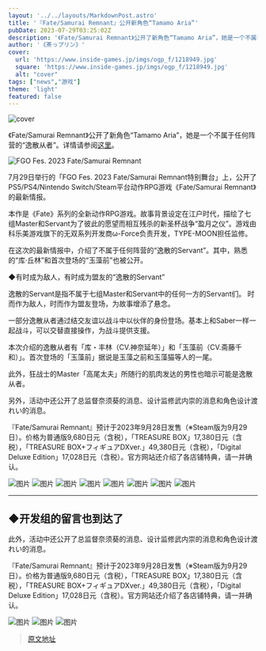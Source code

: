 ```yaml
---
layout: '../../layouts/MarkdownPost.astro'
title: '『Fate/Samurai Remnant』公开新角色“Tamamo Aria”'
pubDate: 2023-07-29T03:25:02Z
description: '《Fate/Samurai Remnant》公开了新角色“Tamamo Aria”，她是一个不属于任何阵营的“逸散从者”。'
author: '《茶っプリン》'
cover:
  url: 'https://www.inside-games.jp/imgs/ogp_f/1218949.jpg'
  square: 'https://www.inside-games.jp/imgs/ogp_f/1218949.jpg'
  alt: "cover"
tags: ["news","游戏"]
theme: 'light'
featured: false
---
```


![cover](https://www.inside-games.jp/imgs/ogp_f/1218949.jpg)

《Fate/Samurai Remnant》公开了新角色“Tamamo Aria”，她是一个不属于任何阵营的“逸散从者”。详情请参阅[这里](https://www.inside-games.jp/article/2023/07/29/147499.html)。

![FGO Fes. 2023 Fate/Samurai Remnant](https://www.inside-games.jp/imgs/zoom/1218944.jpg)

7月29日举行的「FGO Fes. 2023 Fate/Samurai Remnant特别舞台」上，公开了PS5/PS4/Nintendo Switch/Steam平台动作RPG游戏《Fate/Samurai Remnant》的最新情报。

本作是《Fate》系列的全新动作RPG游戏。故事背景设定在江户时代，描绘了七组Master和Servant为了彼此的愿望而相互残杀的新圣杯战争“盈月之仪”。游戏由科乐美游戏旗下的无双系列开发商ω-Force负责开发，TYPE-MOON担任监修。

在这次的最新情报中，介绍了不属于任何阵营的“逸散的Servant”。其中，熟悉的“库·丘林”和首次登场的“玉藻前”也被公开。

◆有时成为敌人，有时成为盟友的“逸散的Servant”

逸散的Servant是指不属于七组Master和Servant中的任何一方的Servant们。
时而作为敌人，时而作为盟友登场，为故事增添了悬念。

一部分逸散从者通过结交友谊以战斗中以伙伴的身份登场。基本上和Saber一样一起战斗，可以交替直接操作，为战斗提供支援。

本次介绍的逸散从者有「库・丰林（CV.神奈延年）」和「玉藻前（CV.斋藤千和）」。首次登场的「玉藻前」据说是玉藻之前和玉藻猫等人的一尾。

此外，狂战士的Master「高尾太夫」所随行的肌肉发达的男性也暗示可能是逸散从者。

另外，活动中还公开了总监督奈须葵的消息、设计监修武内崇的消息和角色设计渡れい的消息。

『Fate/Samurai Remnant』预计于2023年9月28日发售（※Steam版为9月29日）。价格为普通版9,680日元（含税），「TREASURE BOX」17,380日元（含税），「TREASURE BOX+フィギュアDXver.」49,380日元（含税），「Digital Deluxe Edition」17,028日元（含税）。官方网站还介绍了各店铺特典，请一并确认。

![图片](https://www.inside-games.jp/imgs/zoom/1218936.jpg)
![图片](https://www.inside-games.jp/imgs/zoom/1218938.jpg)
![图片](https://www.inside-games.jp/imgs/zoom/1218939.jpg)
![图片](https://www.inside-games.jp/imgs/zoom/1218937.jpg)
![图片](https://www.inside-games.jp/imgs/zoom/1218950.jpg)
![图片](https://www.inside-games.jp/imgs/zoom/1218941.jpg)
![图片](https://www.inside-games.jp/imgs/zoom/1218942.jpg)
![图片](https://www.inside-games.jp/imgs/zoom/1218943.jpg)

<hr>

<h2 id="">◆开发组的留言也到达了</h2>
此外，活动中还公开了总监督奈须葵的消息、设计监修武内崇的消息和角色设计渡れい的消息。

『Fate/Samurai Remnant』预计于2023年9月28日发售（※Steam版为9月29日）。价格为普通版9,680日元（含税），「TREASURE BOX」17,380日元（含税），「TREASURE BOX+フィギュアDXver.」49,380日元（含税），「Digital Deluxe Edition」17,028日元（含税）。官方网站还介绍了各店铺特典，请一并确认。

![图片](https://www.inside-games.jp/imgs/zoom/1218941.jpg)
![图片](https://www.inside-games.jp/imgs/zoom/1218942.jpg)
![图片](https://www.inside-games.jp/imgs/zoom/1218943.jpg)

>[原文地址](https://www.inside-games.jp/article/2023/07/29/147499.html)  